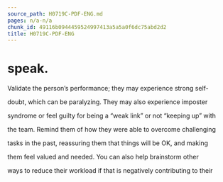 ```yaml
---
source_path: H0719C-PDF-ENG.md
pages: n/a-n/a
chunk_id: 49116b0944459524997413a5a5a0f6dc75abd2d2
title: H0719C-PDF-ENG
---
```

# speak.

Validate the person’s performance; they may experience strong self-

doubt, which can be paralyzing. They may also experience imposter

syndrome or feel guilty for being a “weak link” or not “keeping up” with

the team. Remind them of how they were able to overcome challenging

tasks in the past, reassuring them that things will be OK, and making

them feel valued and needed. You can also help brainstorm other

ways to reduce their workload if that is negatively contributing to their
